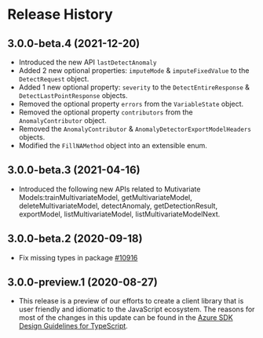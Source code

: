 # Release History

## 3.0.0-beta.4 (2021-12-20)

- Introduced the new API `lastDetectAnomaly`
- Added 2 new optional properties: `imputeMode` & `imputeFixedValue` to the `DetectRequest` object.
- Added 1 new optional property: `severity` to the `DetectEntireResponse` & `DetectLastPointResponse` objects.
- Removed the optional property `errors` from the `VariableState` object.
- Removed the optional property `contributors` from the `AnomalyContributor` object.
- Removed the `AnomalyContributor` & `AnomalyDetectorExportModelHeaders` objects.
- Modified the `FillNAMethod` object into an extensible enum.

## 3.0.0-beta.3 (2021-04-16)

- Introduced the following new APIs related to Mutivariate Models:trainMultivariateModel, getMultivariateModel, deleteMultivariateModel, detectAnomaly, getDetectionResult, exportModel, listMultivariateModel, listMultivariateModelNext.

## 3.0.0-beta.2 (2020-09-18)

- Fix missing types in package [#10916](https://github.com/Azure/azure-sdk-for-js/pull/10916)

## 3.0.0-preview.1 (2020-08-27)

- This release is a preview of our efforts to create a client library that is user friendly and
  idiomatic to the JavaScript ecosystem. The reasons for most of the changes in this update can be found in the
  [Azure SDK Design Guidelines for TypeScript](https://azure.github.io/azure-sdk/typescript_introduction.html).
